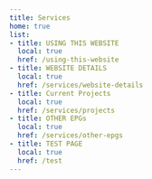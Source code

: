 ```yaml
---
title: Services
home: true
list:
- title: USING THIS WEBSITE
  local: true
  href: /using-this-website
- title: WEBSITE DETAILS
  local: true
  href: /services/website-details
- title: Current Projects
  local: true
  href: /services/projects
- title: OTHER EPGs
  local: true
  href: /services/other-epgs
- title: TEST PAGE
  local: true
  href: /test
---
```

